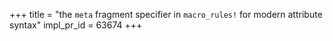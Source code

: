 +++
title = "the `meta` fragment specifier in `macro_rules!` for modern attribute syntax"
impl_pr_id = 63674
+++
